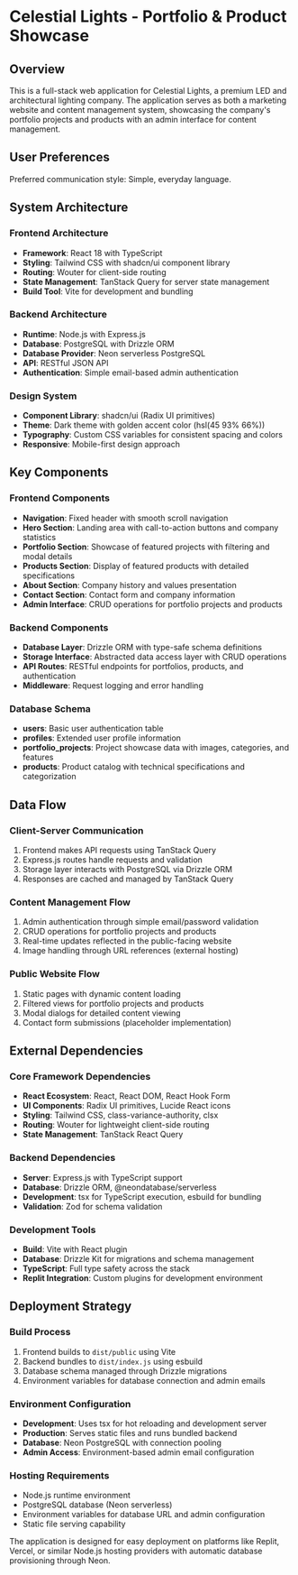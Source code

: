 # Celestial Lights - Portfolio & Product Showcase

## Overview

This is a full-stack web application for Celestial Lights, a premium LED and architectural lighting company. The application serves as both a marketing website and content management system, showcasing the company's portfolio projects and products with an admin interface for content management.

## User Preferences

Preferred communication style: Simple, everyday language.

## System Architecture

### Frontend Architecture
- **Framework**: React 18 with TypeScript
- **Styling**: Tailwind CSS with shadcn/ui component library
- **Routing**: Wouter for client-side routing
- **State Management**: TanStack Query for server state management
- **Build Tool**: Vite for development and bundling

### Backend Architecture
- **Runtime**: Node.js with Express.js
- **Database**: PostgreSQL with Drizzle ORM
- **Database Provider**: Neon serverless PostgreSQL
- **API**: RESTful JSON API
- **Authentication**: Simple email-based admin authentication

### Design System
- **Component Library**: shadcn/ui (Radix UI primitives)
- **Theme**: Dark theme with golden accent color (hsl(45 93% 66%))
- **Typography**: Custom CSS variables for consistent spacing and colors
- **Responsive**: Mobile-first design approach

## Key Components

### Frontend Components
- **Navigation**: Fixed header with smooth scroll navigation
- **Hero Section**: Landing area with call-to-action buttons and company statistics
- **Portfolio Section**: Showcase of featured projects with filtering and modal details
- **Products Section**: Display of featured products with detailed specifications
- **About Section**: Company history and values presentation
- **Contact Section**: Contact form and company information
- **Admin Interface**: CRUD operations for portfolio projects and products

### Backend Components
- **Database Layer**: Drizzle ORM with type-safe schema definitions
- **Storage Interface**: Abstracted data access layer with CRUD operations
- **API Routes**: RESTful endpoints for portfolios, products, and authentication
- **Middleware**: Request logging and error handling

### Database Schema
- **users**: Basic user authentication table
- **profiles**: Extended user profile information
- **portfolio_projects**: Project showcase data with images, categories, and features
- **products**: Product catalog with technical specifications and categorization

## Data Flow

### Client-Server Communication
1. Frontend makes API requests using TanStack Query
2. Express.js routes handle requests and validation
3. Storage layer interacts with PostgreSQL via Drizzle ORM
4. Responses are cached and managed by TanStack Query

### Content Management Flow
1. Admin authentication through simple email/password validation
2. CRUD operations for portfolio projects and products
3. Real-time updates reflected in the public-facing website
4. Image handling through URL references (external hosting)

### Public Website Flow
1. Static pages with dynamic content loading
2. Filtered views for portfolio projects and products
3. Modal dialogs for detailed content viewing
4. Contact form submissions (placeholder implementation)

## External Dependencies

### Core Framework Dependencies
- **React Ecosystem**: React, React DOM, React Hook Form
- **UI Components**: Radix UI primitives, Lucide React icons
- **Styling**: Tailwind CSS, class-variance-authority, clsx
- **Routing**: Wouter for lightweight client-side routing
- **State Management**: TanStack React Query

### Backend Dependencies
- **Server**: Express.js with TypeScript support
- **Database**: Drizzle ORM, @neondatabase/serverless
- **Development**: tsx for TypeScript execution, esbuild for bundling
- **Validation**: Zod for schema validation

### Development Tools
- **Build**: Vite with React plugin
- **Database**: Drizzle Kit for migrations and schema management
- **TypeScript**: Full type safety across the stack
- **Replit Integration**: Custom plugins for development environment

## Deployment Strategy

### Build Process
1. Frontend builds to `dist/public` using Vite
2. Backend bundles to `dist/index.js` using esbuild
3. Database schema managed through Drizzle migrations
4. Environment variables for database connection and admin emails

### Environment Configuration
- **Development**: Uses tsx for hot reloading and development server
- **Production**: Serves static files and runs bundled backend
- **Database**: Neon PostgreSQL with connection pooling
- **Admin Access**: Environment-based admin email configuration

### Hosting Requirements
- Node.js runtime environment
- PostgreSQL database (Neon serverless)
- Environment variables for database URL and admin configuration
- Static file serving capability

The application is designed for easy deployment on platforms like Replit, Vercel, or similar Node.js hosting providers with automatic database provisioning through Neon.